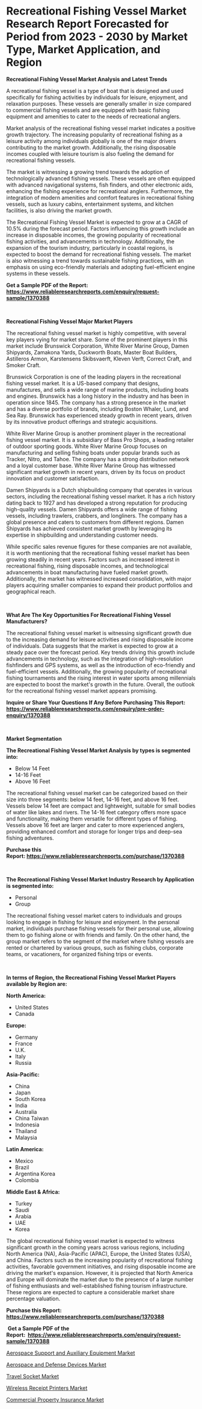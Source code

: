 <p><h1>Recreational Fishing Vessel Market Research Report Forecasted for Period from 2023 -  2030 by Market Type, Market Application, and Region</h1></p><p><strong>Recreational Fishing Vessel Market Analysis and Latest Trends</strong></p>
<p><p>A recreational fishing vessel is a type of boat that is designed and used specifically for fishing activities by individuals for leisure, enjoyment, and relaxation purposes. These vessels are generally smaller in size compared to commercial fishing vessels and are equipped with basic fishing equipment and amenities to cater to the needs of recreational anglers.</p><p>Market analysis of the recreational fishing vessel market indicates a positive growth trajectory. The increasing popularity of recreational fishing as a leisure activity among individuals globally is one of the major drivers contributing to the market growth. Additionally, the rising disposable incomes coupled with leisure tourism is also fueling the demand for recreational fishing vessels.</p><p>The market is witnessing a growing trend towards the adoption of technologically advanced fishing vessels. These vessels are often equipped with advanced navigational systems, fish finders, and other electronic aids, enhancing the fishing experience for recreational anglers. Furthermore, the integration of modern amenities and comfort features in recreational fishing vessels, such as luxury cabins, entertainment systems, and kitchen facilities, is also driving the market growth.</p><p>The Recreational Fishing Vessel Market is expected to grow at a CAGR of 10.5% during the forecast period. Factors influencing this growth include an increase in disposable incomes, the growing popularity of recreational fishing activities, and advancements in technology. Additionally, the expansion of the tourism industry, particularly in coastal regions, is expected to boost the demand for recreational fishing vessels. The market is also witnessing a trend towards sustainable fishing practices, with an emphasis on using eco-friendly materials and adopting fuel-efficient engine systems in these vessels.</p></p>
<p><strong>Get a Sample PDF of the Report:&nbsp; <a href="https://www.reliableresearchreports.com/enquiry/request-sample/1370388">https://www.reliableresearchreports.com/enquiry/request-sample/1370388</a></strong></p>
<p>&nbsp;</p>
<p><strong>Recreational Fishing Vessel Major Market Players</strong></p>
<p><p>The recreational fishing vessel market is highly competitive, with several key players vying for market share. Some of the prominent players in this market include Brunswick Corporation, White River Marine Group, Damen Shipyards, Zamakona Yards, Duckworth Boats, Master Boat Builders, Astilleros Armon, Karstensens Skibsvaerft, Kleven Verft, Correct Craft, and Smoker Craft.</p><p>Brunswick Corporation is one of the leading players in the recreational fishing vessel market. It is a US-based company that designs, manufactures, and sells a wide range of marine products, including boats and engines. Brunswick has a long history in the industry and has been in operation since 1845. The company has a strong presence in the market and has a diverse portfolio of brands, including Boston Whaler, Lund, and Sea Ray. Brunswick has experienced steady growth in recent years, driven by its innovative product offerings and strategic acquisitions.</p><p>White River Marine Group is another prominent player in the recreational fishing vessel market. It is a subsidiary of Bass Pro Shops, a leading retailer of outdoor sporting goods. White River Marine Group focuses on manufacturing and selling fishing boats under popular brands such as Tracker, Nitro, and Tahoe. The company has a strong distribution network and a loyal customer base. White River Marine Group has witnessed significant market growth in recent years, driven by its focus on product innovation and customer satisfaction.</p><p>Damen Shipyards is a Dutch shipbuilding company that operates in various sectors, including the recreational fishing vessel market. It has a rich history dating back to 1927 and has developed a strong reputation for producing high-quality vessels. Damen Shipyards offers a wide range of fishing vessels, including trawlers, crabbers, and longliners. The company has a global presence and caters to customers from different regions. Damen Shipyards has achieved consistent market growth by leveraging its expertise in shipbuilding and understanding customer needs.</p><p>While specific sales revenue figures for these companies are not available, it is worth mentioning that the recreational fishing vessel market has been growing steadily in recent years. Factors such as increased interest in recreational fishing, rising disposable incomes, and technological advancements in boat manufacturing have fueled market growth. Additionally, the market has witnessed increased consolidation, with major players acquiring smaller companies to expand their product portfolios and geographical reach.</p></p>
<p>&nbsp;</p>
<p><strong>What Are The Key Opportunities For Recreational Fishing Vessel Manufacturers?</strong></p>
<p><p>The recreational fishing vessel market is witnessing significant growth due to the increasing demand for leisure activities and rising disposable income of individuals. Data suggests that the market is expected to grow at a steady pace over the forecast period. Key trends driving this growth include advancements in technology, such as the integration of high-resolution fishfinders and GPS systems, as well as the introduction of eco-friendly and fuel-efficient vessels. Additionally, the growing popularity of recreational fishing tournaments and the rising interest in water sports among millennials are expected to boost the market's growth in the future. Overall, the outlook for the recreational fishing vessel market appears promising.</p></p>
<p><strong>Inquire or Share Your Questions If Any Before Purchasing This Report: <a href="https://www.reliableresearchreports.com/enquiry/pre-order-enquiry/1370388">https://www.reliableresearchreports.com/enquiry/pre-order-enquiry/1370388</a></strong></p>
<p>&nbsp;</p>
<p><strong>Market Segmentation</strong></p>
<p><strong>The Recreational Fishing Vessel Market Analysis by types is segmented into:</strong></p>
<p><ul><li>Below 14 Feet</li><li>14-16 Feet</li><li>Above 16 Feet</li></ul></p>
<p><p>The recreational fishing vessel market can be categorized based on their size into three segments: below 14 feet, 14-16 feet, and above 16 feet. Vessels below 14 feet are compact and lightweight, suitable for small bodies of water like lakes and rivers. The 14-16 feet category offers more space and functionality, making them versatile for different types of fishing. Vessels above 16 feet are larger and cater to more experienced anglers, providing enhanced comfort and storage for longer trips and deep-sea fishing adventures.</p></p>
<p><strong>Purchase this Report:&nbsp;<a href="https://www.reliableresearchreports.com/purchase/1370388">https://www.reliableresearchreports.com/purchase/1370388</a></strong></p>
<p>&nbsp;</p>
<p><strong>The Recreational Fishing Vessel Market Industry Research by Application is segmented into:</strong></p>
<p><ul><li>Personal</li><li>Group</li></ul></p>
<p><p>The recreational fishing vessel market caters to individuals and groups looking to engage in fishing for leisure and enjoyment. In the personal market, individuals purchase fishing vessels for their personal use, allowing them to go fishing alone or with friends and family. On the other hand, the group market refers to the segment of the market where fishing vessels are rented or chartered by various groups, such as fishing clubs, corporate teams, or vacationers, for organized fishing trips or events.</p></p>
<p>&nbsp;</p>
<p><strong>In terms of Region, the Recreational Fishing Vessel Market Players available by Region are:</strong></p>
<p>
    <p> <strong> North America: </strong>
        <ul>
            <li>United States</li>
            <li>Canada</li>
        </ul>
        </p> 
    <p> <strong> Europe: </strong>
        <ul>
            <li>Germany</li>
            <li>France</li>
            <li>U.K.</li>
            <li>Italy</li>
            <li>Russia</li>
        </ul>
        </p> 
    <p> <strong> Asia-Pacific: </strong>
        <ul>
            <li>China</li>
            <li>Japan</li>
            <li>South Korea</li>
            <li>India</li>
            <li>Australia</li>
            <li>China Taiwan</li>
            <li>Indonesia</li>
            <li>Thailand</li>
            <li>Malaysia</li>
        </ul>
        </p> 
    <p> <strong> Latin America: </strong>
        <ul>
            <li>Mexico</li>
            <li>Brazil</li>
            <li>Argentina Korea</li>
            <li>Colombia</li>
        </ul>
        </p> 
    <p> <strong> Middle East & Africa: </strong>
        <ul>
            <li>Turkey</li>
            <li>Saudi</li>
            <li>Arabia</li>
            <li>UAE</li>
            <li>Korea</li>
        </ul>
    </p>
    </p>
<p><p>The global recreational fishing vessel market is expected to witness significant growth in the coming years across various regions, including North America (NA), Asia-Pacific (APAC), Europe, the United States (USA), and China. Factors such as the increasing popularity of recreational fishing activities, favorable government initiatives, and rising disposable income are driving the market's expansion. However, it is projected that North America and Europe will dominate the market due to the presence of a large number of fishing enthusiasts and well-established fishing tourism infrastructure. These regions are expected to capture a considerable market share percentage valuation.</p></p>
<p><strong>Purchase this Report: <a href="https://www.reliableresearchreports.com/purchase/1370388">https://www.reliableresearchreports.com/purchase/1370388</a></strong></p>
<p>&nbsp;<strong>Get a Sample PDF of the Report:&nbsp;&nbsp;<a href="https://www.reliableresearchreports.com/enquiry/request-sample/1370388">https://www.reliableresearchreports.com/enquiry/request-sample/1370388</a></strong></p>
<p><strong></strong></p>
<p><p><a href="https://github.com/amae102299/Market-Research-Report-List-1/blob/main/aerospace-support-and-auxiliary-equipment-market.md">Aerospace Support and Auxiliary Equipment Market</a></p><p><a href="https://github.com/prosalinda88/Market-Research-Report-List-1/blob/main/aerospace-and-defense-devices-market.md">Aerospace and Defense Devices Market</a></p><p><a href="https://www.linkedin.com/pulse/travel-socket-market-challenges-opportunities-growth-drivers-nfiwe/">Travel Socket Market</a></p><p><a href="https://www.linkedin.com/pulse/wireless-receipt-printers-market-share-amp-new-trends-analysis-bihfe/">Wireless Receipt Printers Market</a></p><p><a href="https://medium.com/@colinom786578/commercial-property-insurance-market-size-cagr-trends-2024-2030-04b62b5c4b03">Commercial Property Insurance Market</a></p></p>